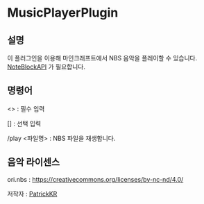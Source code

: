 # **MusicPlayerPlugin**

## 설명

이 플러그인을 이용해 마인크래프트에서 NBS 음악을 플레이할 수 있습니다.
[NoteBlockAPI](https://github.com/koca2000/NoteBlockAPI) 가 필요합니다.

## 명령어
<> : 필수 입력

[] : 선택 입력

/play <파일명> : NBS 파일을 재생합니다.

## 음악 라이센스
ori.nbs : https://creativecommons.org/licenses/by-nc-nd/4.0/

저작자 : [PatrickKR](https://github.com/patrick-mc)
